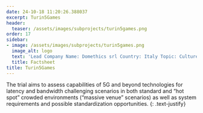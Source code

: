 ```yaml
---
date: 24-10-18 11:20:26.388037
excerpt: Turin5Games
header:
  teaser: /assets/images/subprojects/turin5games.png
order: 17
sidebar:
- image: /assets/images/subprojects/turin5games.png
  image_alt: logo
  text: 'Lead Company Name: Domethics srl Country: Italy Topic: Culture, Tourism & Entertainment'
  title: Factsheet
title: Turin5Games
---
```

The trial aims to assess capabilities of 5G and beyond technologies for latency and bandwidth challenging scenarios in both standard and “hot spot” crowded environments (“massive venue” scenarios) as well as system requirements and possible standardization opportunities.
{: .text-justify}


